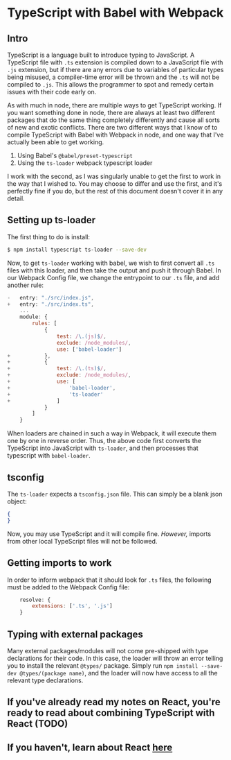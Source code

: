 # TypeScript with Babel with Webpack

## Intro

TypeScript is a language built to introduce typing to JavaScript.
A TypeScript file with `.ts` extension is compiled down to a JavaScript file with `.js` extension, but if there are any errors due to variables of particular types being misused, a compiler-time error will be thrown and the `.ts` will not be compiled to `.js`.
This allows the programmer to spot and remedy certain issues with their code early on.

As with much in node, there are multiple ways to get TypeScript working.
If you want something done in node, there are always at least two different packages that do the same thing completely differently and cause all sorts of new and exotic conflicts.
There are two different ways that I know of to compile TypeScript with Babel with Webpack in node, and one way that I've actually been able to get working.

1. Using Babel's `@babel/preset-typescript`
2. Using the `ts-loader` webpack typescript loader

I work with the second, as I was singularly unable to get the first to work in the way that I wished to.
You may choose to differ and use the first, and it's perfectly fine if you do, but the rest of this document doesn't cover it in any detail.

## Setting up ts-loader

The first thing to do is install:

```bash
$ npm install typescript ts-loader --save-dev
```

Now, to get `ts-loader` working with babel, we wish to first convert all `.ts` files with this loader, and then take the output and push it through Babel.
In our Webpack Config file, we change the entrypoint to our `.ts` file, and add another rule:

```js
-   entry: "./src/index.js",
+   entry: "./src/index.ts",
    ...
    module: {
        rules: [
            {
                test: /\.(js)$/,
                exclude: /node_modules/,
                use: ['babel-loader']
+           },
+           {
+               test: /\.(ts)$/,
+               exclude: /node_modules/,
+               use: [
+                   'babel-loader',
+                   'ts-loader'
+               ]
            }
        ]
    }
```

When loaders are chained in such a way in Webpack, it will execute them one by one in reverse order.
Thus, the above code first converts the TypeScript into JavaScript with `ts-loader`, and then processes that typescript with `babel-loader`.

## tsconfig

The `ts-loader` expects a `tsconfig.json` file.
This can simply be a blank json object:
```json
{
}
```

Now, you may use TypeScript and it will compile fine.
*However,* imports from other local TypeScript files will not be followed.

## Getting imports to work

In order to inform webpack that it should look for `.ts` files, the following must be added to the Webpack Config file:
```js
    resolve: {
        extensions: ['.ts', '.js']
    }
```

## Typing with external packages

Many external packages/modules will not come pre-shipped with type declarations for their code.
In this case, the loader will throw an error telling you to install the relevant `@types/` package.
Simply run `npm install --save-dev @types/(package name)`, and the loader will now have access to all the relevant type declarations.

## If you've already read my notes on React, you're ready to read about combining TypeScript with React (TODO)

## If you haven't, learn about React [here](https://github.com/JR-Mitchell/npm-notes/blob/master/notes/react%20with%20babel.md)
